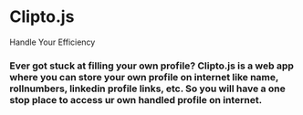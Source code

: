 # Clipto.js

Handle Your Efficiency 

### Ever got stuck at filling your own profile? Clipto.js is a web app where you can store your own profile on internet like name, rollnumbers, linkedin profile links, etc. So you will have a one stop place to access ur own handled profile on internet.
